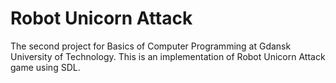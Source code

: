 # Robot Unicorn Attack
The second project for Basics of Computer Programming at Gdansk University of Technology. This is an implementation of Robot Unicorn Attack game using SDL.
